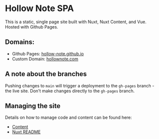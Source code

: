 # Hollow Note SPA

This is a static, single page site built with Nuxt, Nuxt Content, and Vue. Hosted with Github Pages. 

## Domains:
- Github Pages: [hollow-note.github.io](hollow-note.github.io)
- Custom Domain: [hollownote.com](hollownote.com)

## A note about the branches
Pushing changes to `main` will trigger a deployment to the `gh-pages` branch - the live site. Don't make changes directly to the `gh-pages` branch. 

## Managing the site
Details on how to manage code and content can be found here: 
- [Content](/site-info/content.md)
- [Nuxt README](site-info/nuxt.md)
